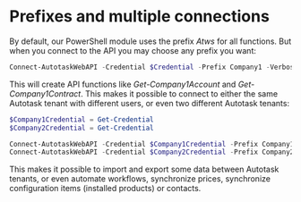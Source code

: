 # Prefixes and multiple connections

By default, our PowerShell module uses the prefix *Atws* for all functions. But when you connect to the API you may choose any prefix you want:

```powershell
Connect-AutotaskWebAPI -Credential $Credential -Prefix Company1 -Verbose
```

This will create API functions like *Get-Company1Account* and *Get-Company1Contract*. This makes it possible to connect to either the same Autotask tenant with different users, or even two different Autotask tenants:

```powershell
$Company1Credential = Get-Credential
$Company2Credential = Get-Credential

Connect-AutotaskWebAPI -Credential $Company1Credential -Prefix Company1 -Verbose
Connect-AutotaskWebAPI -Credential $Company2Credential -Prefix Company2 -Verbose
```

This makes it possible to import and export some data between Autotask tenants, or even automate workflows, synchronize prices, synchronize configuration items (installed products) or contacts.
